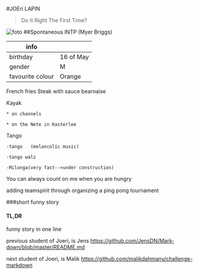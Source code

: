 #JOEri LAPIN

>Do It Right The First Time?


![foto](https://scontent-bru2-1.xx.fbcdn.net/v/t31.0-8/p720x720/30051914_10216273979344779_2329836223123618437_o.jpg?_nc_cat=111&_nc_oc=AQlt5uhuvD4eINaAf9f6uBDGoSg8C9RIPmS-_WatT9HgtxOdJZJviUMD0fjkp69e9SA&_nc_ht=scontent-bru2-1.xx&oh=81f001614a03b1d3fe97f62812a8da3a&oe=5E82FB43)
##Spontaneous INTP (Myer Briggs)

|info| |
|---|---|  
|birthday|16 of May|
|gender |M|
|favourite colour|Orange|
French fries Steak with sauce bearnaise


Kayak

    * on channels
    
    * on the Nete in Kasterlee
    
Tango

    -tango   (melancolic music)
    
    -tango walz
    
    -Milonga(very fast-->under construction)
    
You can always count on me when you are hungry

adding teamspirit through organizing a ping pong tournament

###short funny story

####   TL,DR
funny story in one line
 

 previous student of Joeri, is Jens
 https://github.com/JensDN/Mark-down/blob/master/README.md
 
 next student of Joeri, is Malik
 https://github.com/malikdahmany/challenge-markdown
 






